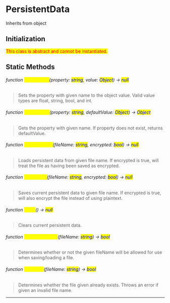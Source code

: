 # PersistentData
Inherits from object
## Initialization
<mark style="color:red;">This class is abstract and cannot be instantiated.</mark>

## Static Methods
###### function <mark style="color:yellow;">SetProperty</mark>(property: <mark style="color:blue;">string</mark>, value: <mark style="color:blue;">Object</mark>) → <mark style="color:blue;">null</mark>
> Sets the property with given name to the object value. Valid value types are float, string, bool, and int.

###### function <mark style="color:yellow;">GetProperty</mark>(property: <mark style="color:blue;">string</mark>, defaultValue: <mark style="color:blue;">Object</mark>) → <mark style="color:blue;">Object</mark>
> Gets the property with given name. If property does not exist, returns defaultValue.

###### function <mark style="color:yellow;">LoadFromFile</mark>(fileName: <mark style="color:blue;">string</mark>, encrypted: <mark style="color:blue;">bool</mark>) → <mark style="color:blue;">null</mark>
> Loads persistent data from given file name. If encrypted is true, will treat the file as having been saved as encrypted.

###### function <mark style="color:yellow;">SaveToFile</mark>(fileName: <mark style="color:blue;">string</mark>, encrypted: <mark style="color:blue;">bool</mark>) → <mark style="color:blue;">null</mark>
> Saves current persistent data to given file name. If encrypted is true, will also encrypt the file instead of using plaintext.

###### function <mark style="color:yellow;">Clear</mark>() → <mark style="color:blue;">null</mark>
> Clears current persistent data.

###### function <mark style="color:yellow;">IsValidFileName</mark>(fileName: <mark style="color:blue;">string</mark>) → <mark style="color:blue;">bool</mark>
> Determines whether or not the given fileName will be allowed for use when saving/loading a file.

###### function <mark style="color:yellow;">FileExists</mark>(fileName: <mark style="color:blue;">string</mark>) → <mark style="color:blue;">bool</mark>
> Determines whether the file given already exists. Throws an error if given an invalid file name.


---

